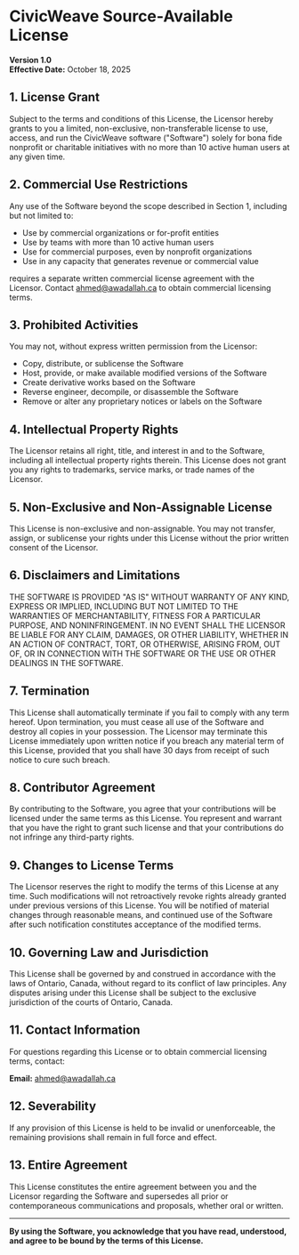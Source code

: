 # CivicWeave Source-Available License

**Version 1.0**  
**Effective Date:** October 18, 2025

## 1. License Grant

Subject to the terms and conditions of this License, the Licensor hereby grants to you a limited, non-exclusive, non-transferable license to use, access, and run the CivicWeave software ("Software") solely for bona fide nonprofit or charitable initiatives with no more than 10 active human users at any given time.

## 2. Commercial Use Restrictions

Any use of the Software beyond the scope described in Section 1, including but not limited to:
- Use by commercial organizations or for-profit entities
- Use by teams with more than 10 active human users
- Use for commercial purposes, even by nonprofit organizations
- Use in any capacity that generates revenue or commercial value

requires a separate written commercial license agreement with the Licensor. Contact ahmed@awadallah.ca to obtain commercial licensing terms.

## 3. Prohibited Activities

You may not, without express written permission from the Licensor:
- Copy, distribute, or sublicense the Software
- Host, provide, or make available modified versions of the Software
- Create derivative works based on the Software
- Reverse engineer, decompile, or disassemble the Software
- Remove or alter any proprietary notices or labels on the Software

## 4. Intellectual Property Rights

The Licensor retains all right, title, and interest in and to the Software, including all intellectual property rights therein. This License does not grant you any rights to trademarks, service marks, or trade names of the Licensor.

## 5. Non-Exclusive and Non-Assignable License

This License is non-exclusive and non-assignable. You may not transfer, assign, or sublicense your rights under this License without the prior written consent of the Licensor.

## 6. Disclaimers and Limitations

THE SOFTWARE IS PROVIDED "AS IS" WITHOUT WARRANTY OF ANY KIND, EXPRESS OR IMPLIED, INCLUDING BUT NOT LIMITED TO THE WARRANTIES OF MERCHANTABILITY, FITNESS FOR A PARTICULAR PURPOSE, AND NONINFRINGEMENT. IN NO EVENT SHALL THE LICENSOR BE LIABLE FOR ANY CLAIM, DAMAGES, OR OTHER LIABILITY, WHETHER IN AN ACTION OF CONTRACT, TORT, OR OTHERWISE, ARISING FROM, OUT OF, OR IN CONNECTION WITH THE SOFTWARE OR THE USE OR OTHER DEALINGS IN THE SOFTWARE.

## 7. Termination

This License shall automatically terminate if you fail to comply with any term hereof. Upon termination, you must cease all use of the Software and destroy all copies in your possession. The Licensor may terminate this License immediately upon written notice if you breach any material term of this License, provided that you shall have 30 days from receipt of such notice to cure such breach.

## 8. Contributor Agreement

By contributing to the Software, you agree that your contributions will be licensed under the same terms as this License. You represent and warrant that you have the right to grant such license and that your contributions do not infringe any third-party rights.

## 9. Changes to License Terms

The Licensor reserves the right to modify the terms of this License at any time. Such modifications will not retroactively revoke rights already granted under previous versions of this License. You will be notified of material changes through reasonable means, and continued use of the Software after such notification constitutes acceptance of the modified terms.

## 10. Governing Law and Jurisdiction

This License shall be governed by and construed in accordance with the laws of Ontario, Canada, without regard to its conflict of law principles. Any disputes arising under this License shall be subject to the exclusive jurisdiction of the courts of Ontario, Canada.

## 11. Contact Information

For questions regarding this License or to obtain commercial licensing terms, contact:

**Email:** ahmed@awadallah.ca

## 12. Severability

If any provision of this License is held to be invalid or unenforceable, the remaining provisions shall remain in full force and effect.

## 13. Entire Agreement

This License constitutes the entire agreement between you and the Licensor regarding the Software and supersedes all prior or contemporaneous communications and proposals, whether oral or written.

---

**By using the Software, you acknowledge that you have read, understood, and agree to be bound by the terms of this License.**
